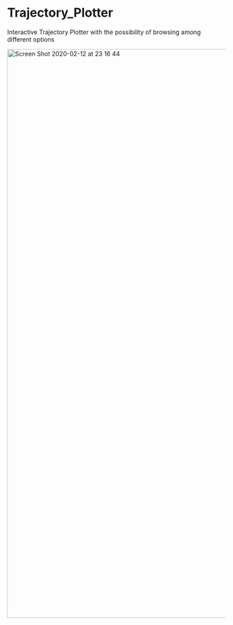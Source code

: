 # Trajectory_Plotter
Interactive Trajectory Plotter with the possibility of browsing among different options

<img width="1310" alt="Screen Shot 2020-02-12 at 23 16 44" src="https://user-images.githubusercontent.com/22814582/74382489-d38c5a00-4ded-11ea-8362-b462184e7781.png">
